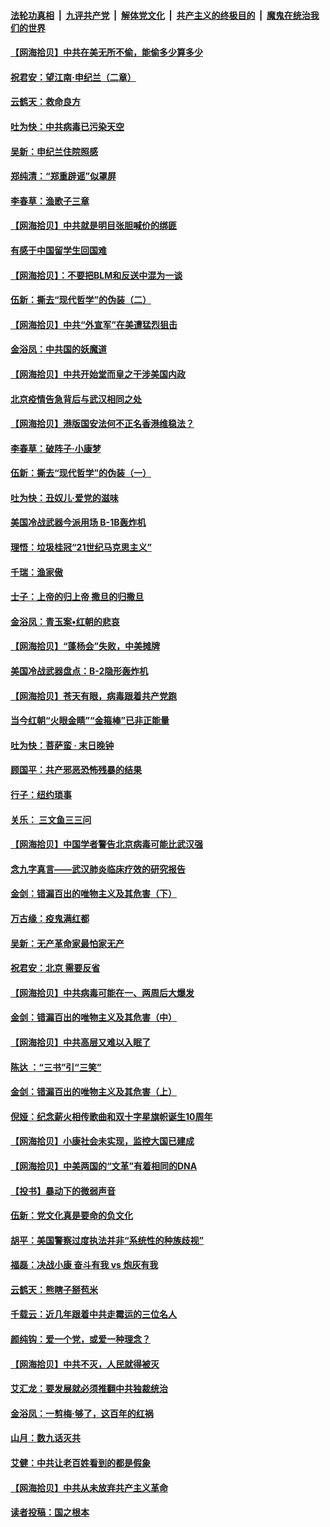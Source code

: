 ####  [法轮功真相](../../../../basic/blob/master/README.md?t=06281831) &nbsp;|&nbsp; [九评共产党](../../../../9ping.md/blob/master/README.md?t=06281831) &nbsp;|&nbsp; [解体党文化](../../../../jtdwh.md/blob/master/README.md?t=06281831)  &nbsp;|&nbsp; [共产主义的终极目的](../../../../gczydzjmd.md/blob/master/README.md?t=06281831) &nbsp;|&nbsp; [魔鬼在统治我们的世界](../../../../mgztzwmdsj.md/blob/master/README.md?t=06281831) 

#### [【网海拾贝】中共在美无所不偷，能偷多少算多少](../pages/nsc993/n12216875.md?t=06281831) 

#### [祝君安：望江南·申纪兰（二章）](../pages/nsc993/n12216556.md?t=06281831) 

#### [云鹤天：救命良方](../pages/nsc993/n12216543.md?t=06281831) 

#### [吐为快：中共病毒已污染天空](../pages/nsc993/n12215786.md?t=06281831) 

#### [吴新：申纪兰住院照感](../pages/nsc993/n12215730.md?t=06281831) 

#### [郑纯清：“郑重辟谣”似罩屏](../pages/nsc993/n12215700.md?t=06281831) 

#### [李春草：渔歌子三章](../pages/nsc993/n12215653.md?t=06281831) 

#### [【网海拾贝】中共就是明目张胆喊价的绑匪](../pages/nsc993/n12215381.md?t=06281831) 

#### [有感于中国留学生回国难](../pages/nsc993/n12212960.md?t=06281831) 

#### [【网海拾贝】：不要把BLM和反送中混为一谈](../pages/nsc993/n12213076.md?t=06281831) 

#### [伍新：撕去“现代哲学”的伪装（二）](../pages/nsc993/n12211310.md?t=06281831) 

#### [【网海拾贝】中共“外宣军”在美遭猛烈狙击](../pages/nsc993/n12211190.md?t=06281831) 

#### [金浴凤：中共国的妖魔道](../pages/nsc993/n12208163.md?t=06281831) 

#### [【网海拾贝】中共开始堂而皇之干涉美国内政](../pages/nsc993/n12205646.md?t=06281831) 

#### [北京疫情告急背后与武汉相同之处](../pages/nsc993/n12201610.md?t=06281831) 

#### [【网海拾贝】港版国安法何不正名香港维稳法？](../pages/nsc993/n12203675.md?t=06281831) 

#### [李春草：破阵子·小康梦](../pages/nsc993/n12202996.md?t=06281831) 

#### [伍新：撕去“现代哲学”的伪装（一）](../pages/nsc993/n12202666.md?t=06281831) 

#### [吐为快：丑奴儿·爱党的滋味](../pages/nsc993/n12202630.md?t=06281831) 

#### [美国冷战武器今派用场 B-1B轰炸机](../pages/nsc993/n12202368.md?t=06281831) 

#### [理悟：垃圾桂冠“21世纪马克思主义”](../pages/nsc993/n12201220.md?t=06281831) 

#### [千瑞：渔家傲](../pages/nsc993/n12201174.md?t=06281831) 

#### [士子：上帝的归上帝 撒旦的归撒旦](../pages/nsc993/n12199902.md?t=06281831) 

#### [金浴凤：青玉案•红朝的悲哀](../pages/nsc993/n12199650.md?t=06281831) 

#### [【网海拾贝】“蓬杨会”失败，中美摊牌](../pages/nsc993/n12199598.md?t=06281831) 

#### [美国冷战武器盘点：B-2隐形轰炸机](../pages/nsc993/n12199226.md?t=06281831) 

#### [【网海拾贝】苍天有眼，病毒跟着共产党跑](../pages/nsc993/n12197648.md?t=06281831) 

#### [当今红朝“火眼金睛”“金箍棒”已非正能量](../pages/nsc993/n12196834.md?t=06281831) 

#### [吐为快：菩萨蛮 · 末日晚钟](../pages/nsc993/n12196689.md?t=06281831) 

#### [顾国平：共产邪恶恐怖残暴的结果](../pages/nsc993/n12195238.md?t=06281831) 

#### [行子：纽约琐事](../pages/nsc993/n12194752.md?t=06281831) 

#### [关乐： 三文鱼三三问](../pages/nsc993/n12194626.md?t=06281831) 

#### [【网海拾贝】中国学者警告北京病毒可能比武汉强](../pages/nsc993/n12193964.md?t=06281831) 

#### [念九字真言——武汉肺炎临床疗效的研究报告](../pages/nsc993/n12190804.md?t=06281831) 

#### [金剑：错漏百出的唯物主义及其危害（下）](../pages/nsc993/n12191909.md?t=06281831) 

#### [万古缘：疫鬼满红都](../pages/nsc993/n12191847.md?t=06281831) 

#### [吴新：无产革命家最怕家无产](../pages/nsc993/n12191806.md?t=06281831) 

#### [祝君安：北京 需要反省](../pages/nsc993/n12191766.md?t=06281831) 

#### [【网海拾贝】中共病毒可能在一、两周后大爆发](../pages/nsc993/n12190517.md?t=06281831) 

#### [金剑：错漏百出的唯物主义及其危害（中）](../pages/nsc993/n12188778.md?t=06281831) 

#### [【网海拾贝】中共高层又难以入眠了](../pages/nsc993/n12188425.md?t=06281831) 

#### [陈达 ：“三书”引“三笑”](../pages/nsc993/n12187929.md?t=06281831) 

#### [金剑：错漏百出的唯物主义及其危害（上）](../pages/nsc993/n12186502.md?t=06281831) 

#### [倪娅：纪念薪火相传歌曲和双十字星旗帜诞生10周年](../pages/nsc993/n12186439.md?t=06281831) 

#### [【网海拾贝】小康社会未实现，监控大国已建成](../pages/nsc993/n12185468.md?t=06281831) 

#### [【网海拾贝】中美两国的“文革”有着相同的DNA](../pages/nsc993/n12184487.md?t=06281831) 

#### [【投书】暴动下的微弱声音](../pages/nsc993/n12183493.md?t=06281831) 

#### [伍新：党文化真是要命的负文化](../pages/nsc993/n12182742.md?t=06281831) 

#### [胡平：美国警察过度执法并非“系统性的种族歧视”](../pages/nsc993/n12182713.md?t=06281831) 

#### [福磊：决战小康 奋斗有我 vs 炮灰有我](../pages/nsc993/n12182693.md?t=06281831) 

#### [云鹤天：熊瞎子掰苞米](../pages/nsc993/n12182680.md?t=06281831) 

#### [千载云：近几年跟着中共走霉运的三位名人](../pages/nsc993/n12182649.md?t=06281831) 

#### [颜纯钩：爱一个党，或爱一种理念？](../pages/nsc993/n12182640.md?t=06281831) 

#### [【网海拾贝】中共不灭，人民就得被灭](../pages/nsc993/n12180698.md?t=06281831) 

#### [艾汇龙：要发展就必须推翻中共独裁统治](../pages/nsc993/n12180647.md?t=06281831) 

#### [金浴凤：一剪梅·够了，这百年的红祸](../pages/nsc993/n12180002.md?t=06281831) 

#### [山月：数九话灭共](../pages/nsc993/n12179940.md?t=06281831) 

#### [艾健：中共让老百姓看到的都是假象](../pages/nsc993/n12179778.md?t=06281831) 

#### [【网海拾贝】中共从未放弃共产主义革命](../pages/nsc993/n12176687.md?t=06281831) 

#### [读者投稿：国之根本](../pages/nsc993/n12176662.md?t=06281831) 

